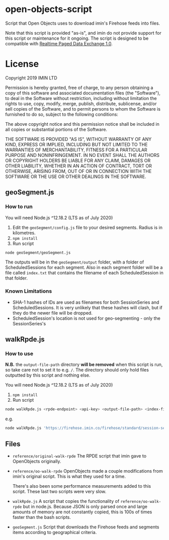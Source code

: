 # open-objects-script

Script that Open Objects uses to download imin's Firehose feeds into files.

Note that this script is provided "as-is", and imin do not provide support for this script or maintenance for it ongoing. The script is designed to be compatible with [Realtime Paged Data Exchange 1.0](https://www.w3.org/2017/08/realtime-paged-data-exchange/).

# License

Copyright 2019 IMIN LTD

Permission is hereby granted, free of charge, to any person obtaining a copy of this software and associated documentation files (the "Software"), to deal in the Software without restriction, including without limitation the rights to use, copy, modify, merge, publish, distribute, sublicense, and/or sell copies of the Software, and to permit persons to whom the Software is furnished to do so, subject to the following conditions:

The above copyright notice and this permission notice shall be included in all copies or substantial portions of the Software.

THE SOFTWARE IS PROVIDED "AS IS", WITHOUT WARRANTY OF ANY KIND, EXPRESS OR IMPLIED, INCLUDING BUT NOT LIMITED TO THE WARRANTIES OF MERCHANTABILITY, FITNESS FOR A PARTICULAR PURPOSE AND NONINFRINGEMENT. IN NO EVENT SHALL THE AUTHORS OR COPYRIGHT HOLDERS BE LIABLE FOR ANY CLAIM, DAMAGES OR OTHER LIABILITY, WHETHER IN AN ACTION OF CONTRACT, TORT OR OTHERWISE, ARISING FROM, OUT OF OR IN CONNECTION WITH THE SOFTWARE OR THE USE OR OTHER DEALINGS IN THE SOFTWARE.

## geoSegment.js
### How to run

You will need Node.js ^12.18.2 (LTS as of July 2020)

1. Edit the `geoSegment/config.js` file to your desired segments. Radius is in kilometres.
2. `npm install`
3. Run script

  ```sh
  node geoSegment/geoSegment.js
  ```
The outputs will be in the `geoSegment/output` folder, with a folder of ScheduledSessions for each segment. Also in each segment folder will be a file called `index.txt` 
that contains the filename of each ScheduledSession in that folder.

### Known Limitations

- SHA-1 hashes of IDs are used as filenames for both SessionSeries and ScheduledSessions. It is very unlikely that these hashes will clash, but if they do
the newer file will be dropped.
- ScheduledSession's location is not used for geo-segmenting - only the SessionSeries's

## walkRpde.js
### How to use

**N.B.** the `output-file-path` directory **will be removed** when this script is run,
so take care not to set it to e.g. `/`. The directory should only hold files
outputted by this script and nothing else.

You will need Node.js ^12.18.2 (LTS as of July 2020)

1. `npm install`
2. Run script

  ```sh
  node walkRpde.js <rpde-endpoint> <api-key> <output-file-path> <index-file-prefix> <request-delay-seconds>
  ```

  e.g.

  ```sh
  node walkRpde.js 'https://firehose.imin.co/firehose/standard/session-series' <api-key> session-series/ rpde 0.1
  ```

## Files

- `reference/original-walk-rpde`
  The RPDE script that imin gave to OpenObjects originally.
- `reference/oo-walk-rpde`
  OpenObjects made a couple modifications from imin's original script. This is what they used for a time.

  There's also been some performance measurements added to this script. These last two scripts were very slow.
- `walkRpde.js`
  A script that copies the functionality of `reference/oo-walk-rpde` but in node.js. Because JSON is only parsed once and large amounts of memory are not constantly copied, this is 100s of times faster than the bash scripts.
- `geoSegment.js`
  Script that downloads the Firehose feeds and segments items according to geographical criteria.
